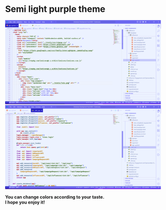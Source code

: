 # Semi light purple theme

![alt text](./static/1.png)
![alt text](./static/2.png)

**You can change colors according to your taste. <br> I hope you enjoy it!**
